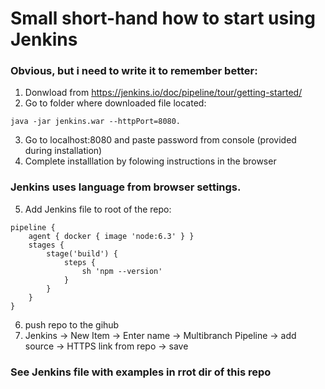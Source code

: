 # Small short-hand how to start using Jenkins

### Obvious, but i need to write it to remember better:
1) Donwload from https://jenkins.io/doc/pipeline/tour/getting-started/
2) Go to folder where downloaded file located:
```
java -jar jenkins.war --httpPort=8080.
```
3) Go to localhost:8080 and paste password from console (provided during installation)
4) Complete installlation by folowing instructions in the browser

### Jenkins uses language from browser settings. 

5) Add Jenkins file to root of the repo:
```
pipeline {
    agent { docker { image 'node:6.3' } }
    stages {
        stage('build') {
            steps {
                sh 'npm --version'
            }
        }
    }
}
```

6) push repo to the gihub 
7) Jenkins -> New Item -> Enter name -> Multibranch Pipeline -> add source -> HTTPS link from repo -> save

### See Jenkins file with examples in rrot dir of this repo